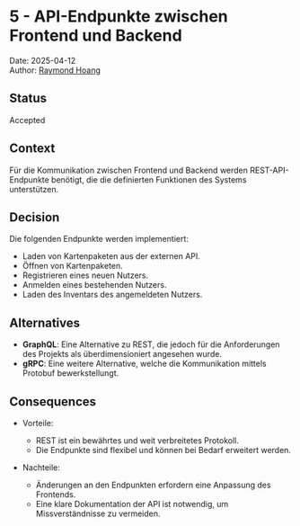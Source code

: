 # 5 - API-Endpunkte zwischen Frontend und Backend

Date: 2025-04-12  
Author: [Raymond Hoang](mailto:grey@greydon.de)

## Status

Accepted

## Context

Für die Kommunikation zwischen Frontend und Backend werden REST-API-Endpunkte benötigt, die die definierten Funktionen des Systems unterstützen.

## Decision

Die folgenden Endpunkte werden implementiert:

- Laden von Kartenpaketen aus der externen API.
- Öffnen von Kartenpaketen.
- Registrieren eines neuen Nutzers.
- Anmelden eines bestehenden Nutzers.
- Laden des Inventars des angemeldeten Nutzers.

## Alternatives

- **GraphQL**: Eine Alternative zu REST, die jedoch für die Anforderungen des Projekts als überdimensioniert angesehen wurde.
- **gRPC**: Eine weitere Alternative, welche die Kommunikation mittels Protobuf bewerkstellungt.

## Consequences

- Vorteile:
    - REST ist ein bewährtes und weit verbreitetes Protokoll.
    - Die Endpunkte sind flexibel und können bei Bedarf erweitert werden.

- Nachteile:
    - Änderungen an den Endpunkten erfordern eine Anpassung des Frontends.
    - Eine klare Dokumentation der API ist notwendig, um Missverständnisse zu vermeiden.
